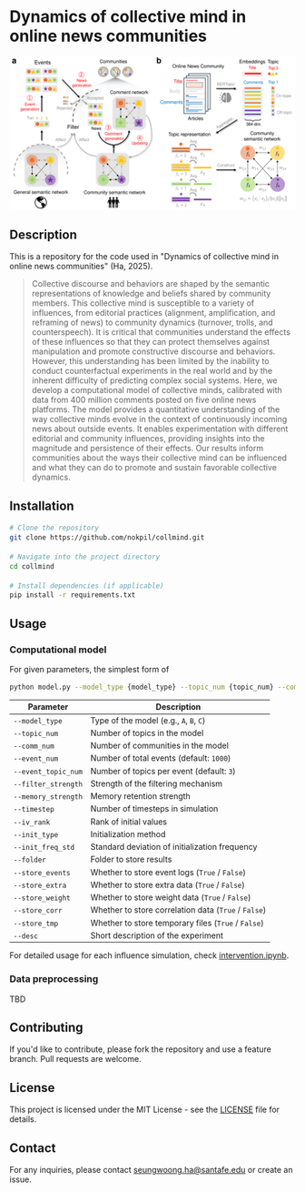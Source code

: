 # Dynamics of collective mind in online news communities

![Project Image](Fig1.png)

## Description
This is a repository for the code used in "Dynamics of collective mind in online news communities" (Ha, 2025).
> Collective discourse and behaviors are shaped by the semantic representations of knowledge and beliefs shared by community members. This collective mind is susceptible to a variety of influences, from editorial practices (alignment, amplification, and reframing of news) to community dynamics (turnover, trolls, and counterspeech). It is critical that communities understand the effects of these influences so that they can protect themselves against manipulation and promote constructive discourse and behaviors. However, this understanding has been limited by the inability to conduct counterfactual experiments in the real world and by the inherent difficulty of predicting complex social systems. Here, we develop a computational model of collective minds, calibrated with data from 400 million comments posted on five online news platforms. The model provides a quantitative understanding of the way collective minds evolve in the context of continuously incoming news about outside events. It enables experimentation with different editorial and community influences, providing insights into the magnitude and persistence of their effects. Our results inform communities about the ways their collective mind can be influenced and what they can do to promote and sustain favorable collective dynamics.

## Installation
```sh
# Clone the repository
git clone https://github.com/nokpil/collmind.git

# Navigate into the project directory
cd collmind

# Install dependencies (if applicable)
pip install -r requirements.txt
```

## Usage
### Computational model
For given parameters, the simplest form of
```sh
python model.py --model_type {model_type} --topic_num {topic_num} --comm_num {comm_num} --event_num 1000 --event_topic_num 3 --filter_strength {filter_strength} --memory_strength {memory_strength} --timestep {timestep} --iv_rank {iv_rank} --init_type {init_type} --init_freq_std {init_freq_std} --folder {folder} --store_events {store_events} --store_extra {store_extra} --store_weight {store_weight} --store_corr {store_corr} --store_tmp {store_tmp} --desc {desc}
```
| Parameter            | Description                                      |
|----------------------|--------------------------------------------------|
| `--model_type`       | Type of the model (e.g., `A`, `B`, `C`)         |
| `--topic_num`        | Number of topics in the model                   |
| `--comm_num`         | Number of communities in the model              |
| `--event_num`        | Number of total events (default: `1000`)        |
| `--event_topic_num`  | Number of topics per event (default: `3`)       |
| `--filter_strength`  | Strength of the filtering mechanism             |
| `--memory_strength`  | Memory retention strength                       |
| `--timestep`         | Number of timesteps in simulation               |
| `--iv_rank`          | Rank of initial values                          |
| `--init_type`        | Initialization method                           |
| `--init_freq_std`    | Standard deviation of initialization frequency  |
| `--folder`           | Folder to store results                         |
| `--store_events`     | Whether to store event logs (`True` / `False`)  |
| `--store_extra`      | Whether to store extra data (`True` / `False`)  |
| `--store_weight`     | Whether to store weight data (`True` / `False`) |
| `--store_corr`       | Whether to store correlation data (`True` / `False`) |
| `--store_tmp`        | Whether to store temporary files (`True` / `False`) |
| `--desc`             | Short description of the experiment             |

For detailed usage for each influence simulation, check [intervention.ipynb](comp_model/intervention.ipynb).

### Data preprocessing
TBD

## Contributing
If you'd like to contribute, please fork the repository and use a feature branch. Pull requests are welcome.

## License
This project is licensed under the MIT License - see the [LICENSE](LICENSE.txt) file for details.

## Contact
For any inquiries, please contact seungwoong.ha@santafe.edu or create an issue.
